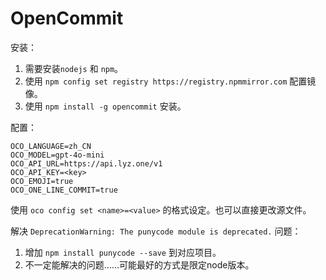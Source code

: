 # OpenCommit

安装：

1. 需要安装`nodejs` 和 `npm`。
2. 使用 `npm config set registry https://registry.npmmirror.com` 配置镜像。
3. 使用 `npm install -g opencommit` 安装。

配置：

```shell
OCO_LANGUAGE=zh_CN
OCO_MODEL=gpt-4o-mini
OCO_API_URL=https://api.lyz.one/v1
OCO_API_KEY=<key>
OCO_EMOJI=true
OCO_ONE_LINE_COMMIT=true
```

使用 `oco config set <name>=<value>` 的格式设定。也可以直接更改源文件。


解决 `DeprecationWarning: The punycode module is deprecated.` 问题：

1. 增加 `npm install punycode --save` 到对应项目。
2. 不一定能解决的问题……可能最好的方式是限定node版本。